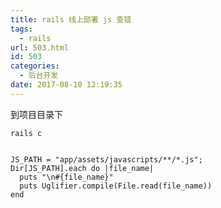 ```yaml
---
title: rails 线上部署 js 查错
tags:
  - rails
url: 503.html
id: 503
categories:
  - 后台开发
date: 2017-08-10 12:19:35
---
```


到项目目录下

    rails c
    

    JS_PATH = "app/assets/javascripts/**/*.js"; 
    Dir[JS_PATH].each do |file_name|
      puts "\n#{file_name}"
      puts Uglifier.compile(File.read(file_name))
    end